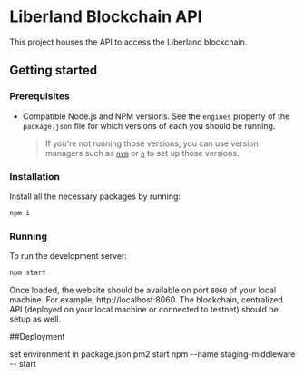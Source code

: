 # Liberland Blockchain API

This project houses the API to access the Liberland blockchain.

## Getting started

### Prerequisites

-   Compatible Node.js and NPM versions. See the `engines` property of the `package.json` file for which versions of each you should be running.
    > If you're not running those versions, you can use version managers such as [`nvm`](https://github.com/nvm-sh/nvm) or [`n`](https://github.com/tj/n) to set up those versions.

### Installation

Install all the necessary packages by running:

```bash
npm i
```

### Running

To run the development server:

```bash
npm start
```

Once loaded, the website should be available on port `8060` of your local machine. For example, http://localhost:8060.
The blockchain, centralized API (deployed on your local machine or connected to testnet) should be setup as well.

##Deployment

set environment in package.json
pm2 start npm --name staging-middleware -- start

